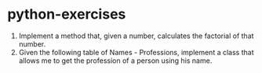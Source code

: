 # python-exercises
1. Implement a method that, given a number, calculates the factorial of that number.
2. Given the following table of Names - Professions, implement a class that allows me to get the profession of a person using his name.
